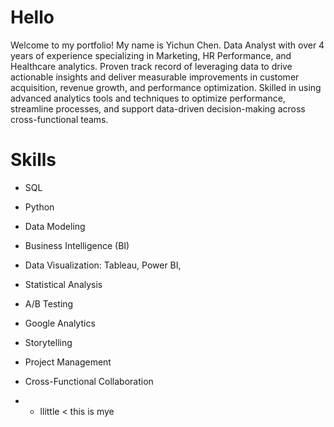 # Hello
Welcome to my portfolio! My name is Yichun Chen. 
Data Analyst with over 4 years of experience specializing in Marketing, HR Performance, and Healthcare analytics. Proven track record of leveraging data to drive actionable insights and deliver measurable improvements in customer acquisition, revenue growth, and performance optimization. Skilled in using advanced analytics tools and techniques to optimize performance, streamline processes, and support data-driven decision-making across cross-functional teams.

# Skills
- SQL
- Python
- Data Modeling
- Business Intelligence (BI)
- Data Visualization: Tableau, Power BI,
- Statistical Analysis
- A/B Testing
- Google Analytics
- Storytelling
- Project Management
- Cross-Functional Collaboration

- - llittle
< this is mye
